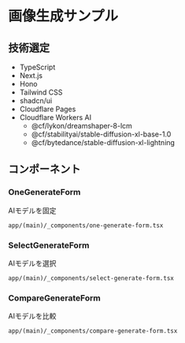 # 画像生成サンプル

## 技術選定

- TypeScript
- Next.js
- Hono
- Tailwind CSS
- shadcn/ui
- Cloudflare Pages
- Cloudflare Workers AI
  - @cf/lykon/dreamshaper-8-lcm
  - @cf/stabilityai/stable-diffusion-xl-base-1.0
  - @cf/bytedance/stable-diffusion-xl-lightning


## コンポーネント

### OneGenerateForm

AIモデルを固定

`app/(main)/_components/one-generate-form.tsx`

### SelectGenerateForm

AIモデルを選択

`app/(main)/_components/select-generate-form.tsx`

### CompareGenerateForm

AIモデルを比較

`app/(main)/_components/compare-generate-form.tsx `
